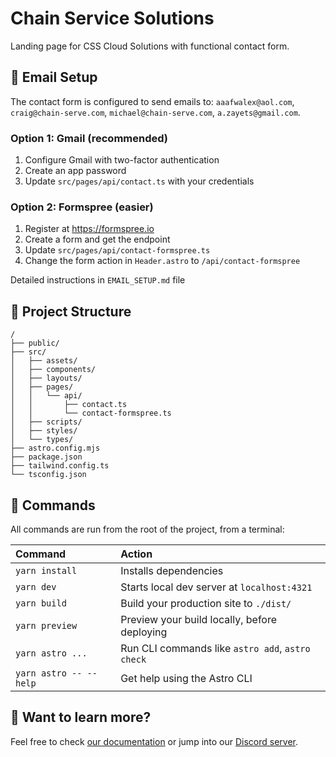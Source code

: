 # Chain Service Solutions

Landing page for CSS Cloud Solutions with functional contact form.

## 📧 Email Setup

The contact form is configured to send emails to: `aaafwalex@aol.com`, `craig@chain-serve.com`, `michael@chain-serve.com`, `a.zayets@gmail.com`. 

### Option 1: Gmail (recommended)
1. Configure Gmail with two-factor authentication
2. Create an app password
3. Update `src/pages/api/contact.ts` with your credentials

### Option 2: Formspree (easier)
1. Register at https://formspree.io
2. Create a form and get the endpoint
3. Update `src/pages/api/contact-formspree.ts`
4. Change the form action in `Header.astro` to `/api/contact-formspree`

Detailed instructions in `EMAIL_SETUP.md` file

## 🚀 Project Structure

```
/
├── public/
├── src/
│   ├── assets/
│   ├── components/
│   ├── layouts/
│   ├── pages/
│   │   └── api/
│   │       ├── contact.ts
│   │       └── contact-formspree.ts
│   ├── scripts/
│   ├── styles/
│   └── types/
├── astro.config.mjs
├── package.json
├── tailwind.config.ts
└── tsconfig.json
```

## 🧞 Commands

All commands are run from the root of the project, from a terminal:

| Command                | Action                                           |
| :--------------------- | :----------------------------------------------- |
| `yarn install`         | Installs dependencies                            |
| `yarn dev`             | Starts local dev server at `localhost:4321`      |
| `yarn build`           | Build your production site to `./dist/`          |
| `yarn preview`         | Preview your build locally, before deploying     |
| `yarn astro ...`       | Run CLI commands like `astro add`, `astro check` |
| `yarn astro -- --help` | Get help using the Astro CLI                     |

## 👀 Want to learn more?

Feel free to check [our documentation](https://docs.astro.build) or jump into our [Discord server](https://astro.build/chat).
